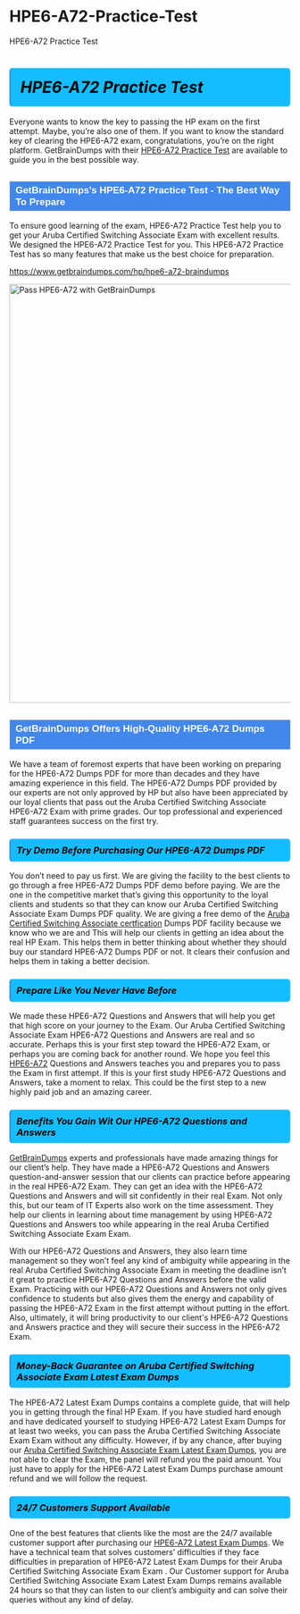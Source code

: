 # HPE6-A72-Practice-Test
HPE6-A72 Practice Test
<h1><strong><span style="display: block; color: #000000; background: #14BDFF; border: 0.5px solid #AED6F1; border-left: 3px solid #3498DB; padding: .6em; border-radius: 6px;">                     <em>HPE6-A72 <span class="exam_variation">Practice Test</span> </em>                </span></strong>            </h1>                        <p>Everyone wants to know the key to passing the HP exam on the first attempt. Maybe, you’re also one of them. If you want to know the standard key of             clearing the HPE6-A72 exam, congratulations, you’re on the right platform. GetBrainDumps with their             <a href="https://www.getbraindumps.com/hp/hpe6-a72-braindumps">HPE6-A72 <span class="exam_variation">Practice Test</span></a> are available to guide you in the best possible way.</p>                        <h2 style="background: #4287ec; border: 1px solid #cccccc; padding: 5px 10px;">                <span style="color: #ffffff;">                    <span style="font-size: 11pt;">                        <span style="line-height: normal;">                            <span style="font-family: Calibri,sans-serif;">                                <strong>                                    <span style="font-size: 13.0pt;">GetBrainDumps's HPE6-A72 <span class="exam_variation">Practice Test</span> - The Best Way To Prepare</span>                                </strong>                            </span>                        </span>                    </span>                </span>            </h2>                        <p>To ensure good learning of the exam,  HPE6-A72 <span class="exam_variation">Practice Test</span> help you to get your Aruba Certified Switching Associate Exam with excellent results.             We designed the HPE6-A72 <span class="exam_variation">Practice Test</span> for you. This HPE6-A72 <span class="exam_variation">Practice Test</span> has so many features that make us the best choice for preparation.</p>                        <p><a href="https://www.getbraindumps.com/hp/hpe6-a72-braindumps">https://www.getbraindumps.com/hp/hpe6-a72-braindumps</a></p>                        <p><a href="https://www.getbraindumps.com/"><img src="https://www.getbraindumps.com/images/get-updated-exam-questions-with-discount-getbraindumps.jpg" class="postImage" alt="Pass HPE6-A72 with GetBrainDumps" width="750"></a></p>                            <h2 style="background: #4287ec; border: 1px solid #cccccc; padding: 5px 10px;">                <span style="color: #ffffff;">                    <span style="font-size: 11pt;">                        <span style="line-height: normal;">                            <span style="font-family: Calibri,sans-serif;">                                <strong>                                    <span style="font-size: 13.0pt;">GetBrainDumps Offers High-Quality HPE6-A72 <span class="exam_variation2">Dumps PDF</span></span>                                </strong>                            </span>                        </span>                    </span>                </span>            </h2>                        <p>We have a team of foremost experts that have been working on preparing for the HPE6-A72 <span class="exam_variation2">Dumps PDF</span>  for more than decades and they have             amazing experience in this field. The HPE6-A72 <span class="exam_variation2">Dumps PDF</span> provided by our experts are not only approved by HP but also have been             appreciated by our loyal clients that pass out the Aruba Certified Switching Associate HPE6-A72 Exam with prime grades. Our top professional and             experienced staff guarantees success on the first try.</p>                        <h3>                <strong>                    <span style="display: block; color: #000000; background: #14BDFF; border: 0.5px solid #AED6F1; border-left: 3px solid #3498DB; padding: .6em; border-radius: 6px;">                        <em>Try Demo Before Purchasing Our HPE6-A72 <span class="exam_variation2">Dumps PDF</span></em>                    </span>                </strong>            </h3>                        <p>You don’t need to pay us first. We are giving the facility to the best clients to go through a free HPE6-A72 <span class="exam_variation2">Dumps PDF</span> demo before paying.             We are the one in the competitive market that’s giving this opportunity to the loyal clients and students so that they can know our             Aruba Certified Switching Associate Exam <span class="exam_variation2">Dumps PDF</span> quality. We are giving a free demo of the <a href="https://www.getbraindumps.com/hp/acsa-v1-braindumps.html">Aruba Certified Switching Associate certfication</a> <span class="exam_variation2">Dumps PDF</span> facility             because we know who we are and This will help our clients in getting an idea about the real HP Exam. This helps them in better thinking             about whether they should buy our standard HPE6-A72 <span class="exam_variation2">Dumps PDF</span> or not. It clears their confusion and helps them in taking a better decision.</p>                        <h3>                <strong>                    <span style="display: block; color: #000000; background: #14BDFF; border: 0.5px solid #AED6F1; border-left: 3px solid #3498DB; padding: .6em; border-radius: 6px;">                        <em>Prepare Like You Never Have Before</em>                    </span>                </strong>            </h3>                        <p>We made these HPE6-A72 <span class="exam_variation3">Questions and Answers</span> that will help you get that high score on your journey to the Exam. Our Aruba Certified Switching Associate Exam HPE6-A72 <span class="exam_variation3">Questions and Answers</span>             are real and so accurate. Perhaps this is your first step toward the HPE6-A72 Exam, or perhaps you are coming back for another round. We hope             you feel this <a href="https://www.getbraindumps.com/hp-braindumps.html">HPE6-A72</a> <span class="exam_variation3">Questions and Answers</span> teaches you and prepares you to pass the Exam in first attempt. If this is your first study             HPE6-A72 <span class="exam_variation3">Questions and Answers</span>, take a moment to relax. This could be the first step to a new highly paid job and an amazing career.</p>                        <h3>                <strong>                    <span style="display: block; color: #000000; background: #14BDFF; border: 0.5px solid #AED6F1; border-left: 3px solid #3498DB; padding: .6em; border-radius: 6px;">                        <em>Benefits You Gain Wit Our HPE6-A72 <span class="exam_variation3">Questions and Answers</span></em>                    </span>                </strong>            </h3>                        <p><a href="https://www.getbraindumps.com/">GetBrainDumps</a> experts and professionals have made amazing things for our client’s help. They have made a HPE6-A72 <span class="exam_variation3">Questions and Answers</span> question-and-answer session that             our clients can practice before appearing in the real HPE6-A72 Exam. They can get an idea with the  HPE6-A72 <span class="exam_variation3">Questions and Answers</span> and will             sit confidently in their real Exam. Not only this, but our team of IT Experts also work on the time assessment. They help our clients in learning about             time management by using HPE6-A72 <span class="exam_variation3">Questions and Answers</span>  too while appearing in the real Aruba Certified Switching Associate Exam Exam. </p>                        <p>With our HPE6-A72 <span class="exam_variation3">Questions and Answers</span>, they also learn time management so they won’t feel any kind of ambiguity while appearing in the real             Aruba Certified Switching Associate Exam in meeting the deadline isn’t it great to practice HPE6-A72 <span class="exam_variation3">Questions and Answers</span> before the valid Exam. Practicing with             our HPE6-A72 <span class="exam_variation3">Questions and Answers</span> not only gives confidence to students but also gives them the energy and capability of passing the HPE6-A72 Exam in the first             attempt without putting in the effort. Also, ultimately, it will bring productivity to our client's HPE6-A72 <span class="exam_variation3">Questions and Answers</span> practice and they will             secure their success in the HPE6-A72 Exam.</p>                        <h3>                <strong>                    <span style="display: block; color: #000000; background: #14BDFF; border: 0.5px solid #AED6F1; border-left: 3px solid #3498DB; padding: .6em; border-radius: 6px;">                        <em>Money-Back Guarantee on Aruba Certified Switching Associate Exam <span class="exam_variation4">Latest Exam Dumps</span></em>                    </span>                </strong>            </h3>                        <p>The HPE6-A72 <span class="exam_variation4">Latest Exam Dumps</span> contains a complete guide, that will help you in getting through the final HP Exam. If you have studied hard enough and have             dedicated yourself to studying HPE6-A72 <span class="exam_variation4">Latest Exam Dumps</span> for at least two weeks, you can pass the Aruba Certified Switching Associate Exam Exam without any difficulty. However,             if by any chance, after buying our <a href="https://www.getbraindumps.com/hp/hpe6-a72-braindumps">Aruba Certified Switching Associate Exam <span class="exam_variation4">Latest Exam Dumps</span></a>, you are not able to clear the Exam, the panel will refund you the paid amount.             You just have to apply for the HPE6-A72 <span class="exam_variation4">Latest Exam Dumps</span> purchase amount refund and we will follow the request.</p>                        <h3>                <strong>                    <span style="display: block; color: #000000; background: #14BDFF; border: 0.5px solid #AED6F1; border-left: 3px solid #3498DB; padding: .6em; border-radius: 6px;">                        <em>24/7 Customers Support Available</em>                    </span>                </strong>            </h3>                        <p>One of the best features that clients like the most are the 24/7 available customer support after purchasing our <a href="https://www.getbraindumps.com/hp/hpe6-a72-braindumps">HPE6-A72 <span class="exam_variation4">Latest Exam Dumps</span></a>.             We have a technical team that solves customers’ difficulties if they face difficulties in preparation of HPE6-A72 <span class="exam_variation4">Latest Exam Dumps</span> for             their Aruba Certified Switching Associate Exam Exam . Our Customer support for Aruba Certified Switching Associate Exam <span class="exam_variation4">Latest Exam Dumps</span> remains available 24 hours so that they can listen to our             client’s ambiguity and can solve their queries without any kind of delay.</p>                    
